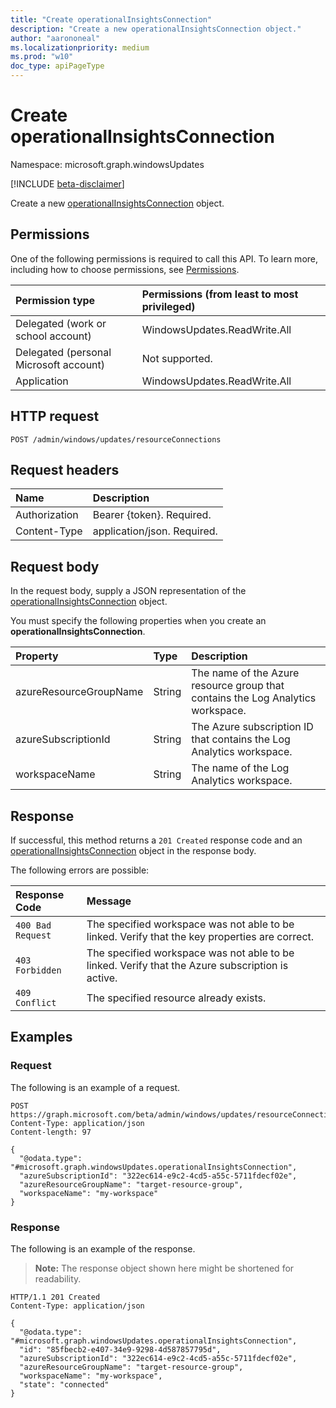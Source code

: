 ```yaml
---
title: "Create operationalInsightsConnection"
description: "Create a new operationalInsightsConnection object."
author: "aarononeal"
ms.localizationpriority: medium
ms.prod: "w10"
doc_type: apiPageType
---
```


# Create operationalInsightsConnection
Namespace: microsoft.graph.windowsUpdates

[!INCLUDE [beta-disclaimer](../../includes/beta-disclaimer.md)]

Create a new [operationalInsightsConnection](../resources/windowsupdates-operationalinsightsconnection.md) object.

## Permissions
One of the following permissions is required to call this API. To learn more, including how to choose permissions, see [Permissions](/graph/permissions-reference).

|Permission type|Permissions (from least to most privileged)|
|:---|:---|
|Delegated (work or school account)|WindowsUpdates.ReadWrite.All|
|Delegated (personal Microsoft account)|Not supported.|
|Application|WindowsUpdates.ReadWrite.All|

## HTTP request

<!-- {
  "blockType": "ignored"
}
-->
``` http
POST /admin/windows/updates/resourceConnections
```

## Request headers
|Name|Description|
|:---|:---|
|Authorization|Bearer {token}. Required.|
|Content-Type|application/json. Required.|

## Request body
In the request body, supply a JSON representation of the [operationalInsightsConnection](../resources/windowsupdates-operationalinsightsconnection.md) object.

You must specify the following properties when you create an **operationalInsightsConnection**.

|Property|Type|Description|
|:---|:---|:---|
|azureResourceGroupName|String|The name of the Azure resource group that contains the Log Analytics workspace.|
|azureSubscriptionId|String|The Azure subscription ID that contains the Log Analytics workspace.|
|workspaceName|String|The name of the Log Analytics workspace.|

## Response

If successful, this method returns a `201 Created` response code and an [operationalInsightsConnection](../resources/windowsupdates-operationalinsightsconnection.md) object in the response body.

The following errors are possible:

|Response Code|Message|
|:---|:---|
|`400 Bad Request`|The specified workspace was not able to be linked. Verify that the key properties are correct.|
|`403 Forbidden`|The specified workspace was not able to be linked. Verify that the Azure subscription is active.|
|`409 Conflict`|The specified resource already exists.|

## Examples

### Request
The following is an example of a request.
<!-- {
  "blockType": "request",
  "name": "create_operationalInsightsConnection_from_"
}
-->
``` http
POST https://graph.microsoft.com/beta/admin/windows/updates/resourceConnections
Content-Type: application/json
Content-length: 97

{
  "@odata.type": "#microsoft.graph.windowsUpdates.operationalInsightsConnection",
  "azureSubscriptionId": "322ec614-e9c2-4cd5-a55c-5711fdecf02e",
  "azureResourceGroupName": "target-resource-group",
  "workspaceName": "my-workspace"
}
```


### Response
The following is an example of the response.
>**Note:** The response object shown here might be shortened for readability.
<!-- {
  "blockType": "response",
  "truncated": true,
  "@odata.type": "microsoft.graph.windowsUpdates.operationalInsightsConnection"
}
-->
``` http
HTTP/1.1 201 Created
Content-Type: application/json

{
  "@odata.type": "#microsoft.graph.windowsUpdates.operationalInsightsConnection",
  "id": "85fbecb2-e407-34e9-9298-4d587857795d",
  "azureSubscriptionId": "322ec614-e9c2-4cd5-a55c-5711fdecf02e",
  "azureResourceGroupName": "target-resource-group",
  "workspaceName": "my-workspace",
  "state": "connected"
}
```